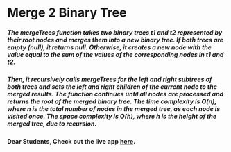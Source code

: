 # Merge 2 Binary Tree

##### The mergeTrees function takes two binary trees t1 and t2 represented by their root nodes and merges them into a new binary tree. If both trees are empty (null), it returns null. Otherwise, it creates a new node with the value equal to the sum of the values of the corresponding nodes in t1 and t2.

##### Then, it recursively calls mergeTrees for the left and right subtrees of both trees and sets the left and right children of the current node to the merged results. The function continues until all nodes are processed and returns the root of the merged binary tree. The time complexity is O(n), where n is the total number of nodes in the merged tree, as each node is visited once. The space complexity is O(h), where h is the height of the merged tree, due to recursion.

#### Dear Students, Check out the live app [here](https://kdeepika-brs.github.io/Merge-2-Binary-Tree/).
